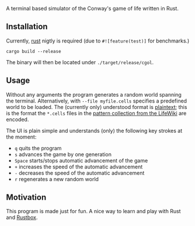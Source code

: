 A terminal based simulator of the Conway's game of life written in
Rust.


## Installation

Currently, [rust](https://www.rust-lang.org/) nigtly is required (due
to `#![feature(test)]` for benchmarks.)

```
cargo build --release
```

The binary will then be located under `./target/release/cgol`.


## Usage

Without any arguments the program generates a random world spanning
the terminal.  Alternatively, with `--file myfile.cells` specifies a
predefined world to be loaded.  The (currently only) understood format
is [plaintext](http://www.conwaylife.com/wiki/Plaintext); this is the
format the `*.cells` files in the
[pattern collection from the LifeWiki](http://www.conwaylife.com/patterns/all.zip)
are encoded.

The UI is plain simple and understands (only) the following key
strokes at the moment:

- `q` quits the program
- `s` advances the game by one generation
- `Space` starts/stops automatic advancement of the game
- `+` increases the speed of the automatic advancement
- `-` decreases the speed of the automatic advancement
- `r` regenerates a new random world


## Motivation

This program is made just for fun.  A nice way to learn and play with
Rust and [Rustbox](https://github.com/gchp/rustbox).
